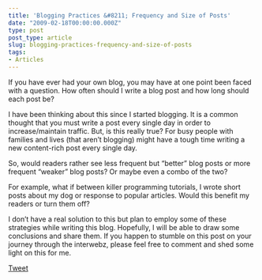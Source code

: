 ```yaml
---
title: 'Blogging Practices &#8211; Frequency and Size of Posts'
date: "2009-02-18T00:00:00.000Z"
type: post 
post_type: article
slug: blogging-practices-frequency-and-size-of-posts
tags: 
- Articles
---
```

If you have ever had your own blog, you may have at one point been faced with a question. How often should I write a blog post and how long should each post be?

I have been thinking about this since I started blogging. It is a common thought that you must write a post every single day in order to increase/maintain traffic. But, is this really true? For busy people with families and lives (that aren&#8217;t blogging) might have a tough time writing a new content-rich post every single day.

So, would readers rather see less frequent but &#8220;better&#8221; blog posts or more frequent &#8220;weaker&#8221; blog posts? Or maybe even a combo of the two?

For example, what if between killer programming tutorials, I wrote short posts about my dog or response to popular articles. Would this benefit my readers or turn them off?

I don&#8217;t have a real solution to this but plan to employ some of these strategies while writing this blog. Hopefully, I will be able to draw some conclusions and share them. If you happen to stumble on this post on your journey through the interwebz, please feel free to comment and shed some light on this for me.

<div style="">
  <a href="http://twitter.com/share" class="twitter-share-button" data-count="horizontal" data-text="Blogging Practices - Frequency and Size of Posts" data-url="http://brandontreb.com/blogging-practices-frequency-and-size-of-posts"  data-via="brandontreb" data-related="brandontreb:">Tweet</a>
</div>
